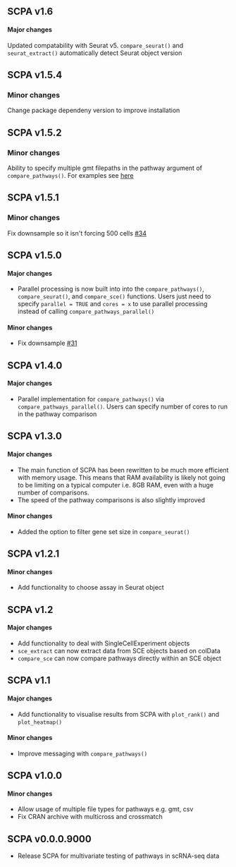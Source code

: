 ## SCPA v1.6

#### Major changes

Updated compatability with Seurat v5. `compare_seurat()` and `seurat_extract()` automatically detect Seurat object version

## SCPA v1.5.4

### Minor changes

Change package dependeny version to improve installation

## SCPA v1.5.2

### Minor changes

Ability to specify multiple gmt filepaths in the pathway argument of `compare_pathways()`. For
examples see [here](https://jackbibby1.github.io/SCPA/articles/using_gene_sets.html#using-a-gmt-file)

## SCPA v1.5.1

### Minor changes

Fix downsample so it isn't forcing 500 cells [#34](https://github.com/jackbibby1/SCPA/issues/34)

## SCPA v1.5.0

#### Major changes

- Parallel processing is now built into into the `compare_pathways()`, `compare_seurat()`,
and `compare_sce()` functions. Users just
need to specify `parallel = TRUE` and `cores = x` to use parallel processing instead of calling
`compare_pathways_parallel()`

#### Minor changes

- Fix downsample [#31](https://github.com/jackbibby1/SCPA/pull/31/commits/da5b7bf3a11abbf071ca5e2a9c5743a3a9f320fb)

## SCPA v1.4.0

#### Major changes

- Parallel implementation for `compare_pathways()` via `compare_pathways_parallel()`.
Users can specify number of cores to run in the pathway comparison

## SCPA v1.3.0

#### Major changes

- The main function of SCPA has been rewritten to be much more efficient with memory usage.
This means that RAM availability is likely not going to be limiting on a typical computer
i.e. 8GB RAM, even with a huge number of comparisons.
- The speed of the pathway comparisons is also slightly improved

#### Minor changes
- Added the option to filter gene set size in `compare_seurat()`

## SCPA v1.2.1

#### Minor changes

- Add functionality to choose assay in Seurat object

## SCPA v1.2

#### Major changes

- Add functionality to deal with SingleCellExperiment objects
- `sce_extract` can now extract data from SCE objects based on colData
- `compare_sce` can now compare pathways directly within an SCE object

## SCPA v1.1

#### Major changes

- Add functionality to visualise results from SCPA with
`plot_rank()` and `plot_heatmap()`

#### Minor changes
- Improve messaging with `compare_pathways()`

## SCPA v1.0.0

#### Minor changes

- Allow usage of multiple file types for pathways e.g. gmt, csv
- Fix CRAN archive with multicross and crossmatch

## SCPA v0.0.0.9000

- Release SCPA for multivariate testing of pathways in scRNA-seq data
